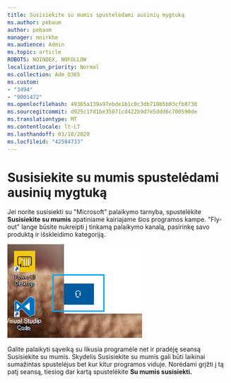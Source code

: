 ```yaml
---
title: Susisiekite su mumis spustelėdami ausinių mygtuką
ms.author: pebaum
author: pebaum
manager: mnirkhe
ms.audience: Admin
ms.topic: article
ROBOTS: NOINDEX, NOFOLLOW
localization_priority: Normal
ms.collection: Adm_O365
ms.custom:
- "3494"
- "9001472"
ms.openlocfilehash: 49365a139a97ebde1b1c0c3db710b5b03cfb8738
ms.sourcegitcommit: d925c1fd1be35071cd422b9d7e5ddd6c700590de
ms.translationtype: MT
ms.contentlocale: lt-LT
ms.lasthandoff: 03/10/2020
ms.locfileid: "42584733"
---
```

# <a name="contact-us-by-clicking-the-headphone-button"></a>Susisiekite su mumis spustelėdami ausinių mygtuką

Jei norite susisiekti su "Microsoft" palaikymo tarnyba, spustelėkite **Susisiekite su mumis** apatiniame kairiajame šios programos kampe. "Fly-out" lange būsite nukreipti į tinkamą palaikymo kanalą, pasirinkę savo produktą ir išskleidimo kategoriją.

![Susisiekite su mumis spustelėdami ausinių piktogramą.](media/contact-us-headphone-icon.png)

Galite palaikyti sąveiką su likusia programėle net ir pradėję seansą Susisiekite su mumis. Skydelis Susisiekite su mumis gali būti laikinai sumažintas spustelėjus bet kur kitur programos viduje. Norėdami grįžti į tą patį seansą, tiesiog dar kartą spustelėkite **Su mumis susisiekti.**
